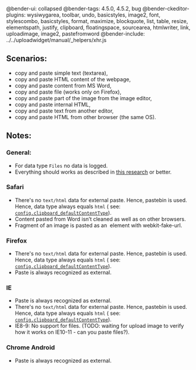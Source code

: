 @bender-ui: collapsed
@bender-tags: 4.5.0, 4.5.2, bug
@bender-ckeditor-plugins: wysiwygarea, toolbar, undo, basicstyles, image2, font, stylescombo, basicstyles, format,
maximize, blockquote, list, table, resize, elementspath, justify, clipboard, floatingspace, sourcearea, htmlwriter,
link, uploadimage, image2, pastefromword
@bender-include: ../../uploadwidget/manual/_helpers/xhr.js

## Scenarios:

* copy and paste simple text (textarea),
* copy and paste HTML content of the webpage,
* copy and paste content from MS Word,
* copy and paste file (works only on Firefox),
* copy and paste part of the image from the image editor,
* copy and paste internal HTML,
* copy and paste text from another editor,
* copy and paste HTML from other browser (the same OS).

## Notes:

### General:

* For data type `Files` no data is logged.
* Everything should works as described in [this research](https://dev.ckeditor.com/ticket/11526#comment:7) or better.

### Safari

* There's no `text/html` data for external paste. Hence, pastebin is used. Hence, data type always equals `html` (
  see: [`config.clipboard_defaultContentType`](https://ckeditor.com/docs/ckeditor4/latest/api/CKEDITOR_config.html#cfg-clipboard_defaultContentType)).
* Content pasted from Word isn’t cleaned as well as on other browsers.
* Fragment of an image is pasted as an <img> element with webkit-fake-url.

### Firefox

* There's no `text/html` data for external paste. Hence, pastebin is used. Hence, data type always equals `html` (
  see: [`config.clipboard_defaultContentType`](https://ckeditor.com/docs/ckeditor4/latest/api/CKEDITOR_config.html#cfg-clipboard_defaultContentType)).
* Paste is always recognized as external.

### IE

* Paste is always recognized as external.
* There's no `text/html` data for external paste. Hence, pastebin is used. Hence, data type always equals `html` (
  see: [`config.clipboard_defaultContentType`](https://ckeditor.com/docs/ckeditor4/latest/api/CKEDITOR_config.html#cfg-clipboard_defaultContentType)).
* IE8-9: No support for files. (TODO: waiting for upload image to verify how it works on IE10-11 - can you paste
  files?).

### Chrome Android

* Paste is always recognized as external.

